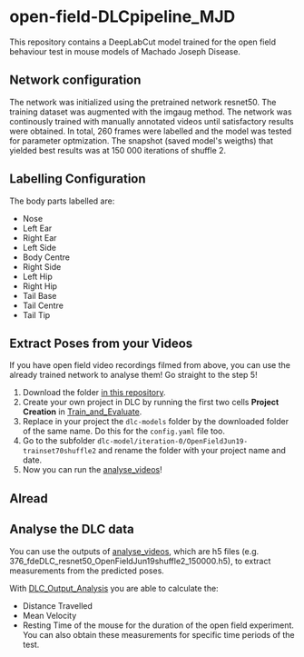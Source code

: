 # open-field-DLCpipeline_MJD
This repository contains a DeepLabCut model trained for the open field behaviour test in mouse models of Machado Joseph Disease. 

## Network configuration
The network was initialized using the pretrained network resnet50. The training dataset was augmented with the imgaug method. The network was continously trained with manually annotated videos until satisfactory results were obtained. In total, 260 frames were labelled and the model was tested for parameter optmization. The snapshot (saved model's weigths) that yielded best results was at 150 000 iterations of shuffle 2.

## Labelling Configuration

The body parts labelled are:
- Nose
- Left Ear
- Right Ear
- Left Side
- Body Centre
- Right Side
- Left Hip
- Right Hip
- Tail Base
- Tail Centre
- Tail Tip

## Extract Poses from your Videos

If you have open field video recordings filmed from above, you can use the already trained network to analyse them! Go straight to the step 5!

1. Download the folder [in this repository](https://github.com/lauraangeja/open-field_DLCpipeline_MJD/tree/main/OpenField-Laura-2023-06-19).
2. Create your own project in DLC by running the first two cells **Project Creation** in [Train_and_Evaluate](https://github.com/lauraangeja/open-field_DLCpipeline_MJD/blob/main/Train_and_Evaluate.ipynb).
3. Replace in your project the `dlc-models` folder by the downloaded folder of the same name. Do this for the `config.yaml` file too.
4. Go to the subfolder `dlc-model/iteration-0/OpenFieldJun19-trainset70shuffle2` and rename the folder with your project name and date.
5. Now you can run the [analyse_videos](https://github.com/lauraangeja/open-field_DLCpipeline_MJD/blob/main/Analise_videos.ipynb)!

## Alread

## Analyse the DLC data

You can use the outputs of [analyse_videos](https://github.com/lauraangeja/open-field_DLCpipeline_MJD/blob/main/Analise_videos.ipynb), which are h5 files (e.g. 376_fdeDLC_resnet50_OpenFieldJun19shuffle2_150000.h5), to extract measurements from the predicted poses. 

With [DLC_Output_Analysis](https://github.com/lauraangeja/open-field_DLCpipeline_MJD/blob/main/DLC_Output_Analysis.ipynb) you are able to calculate the:
- Distance Travelled 
- Mean Velocity
- Resting Time
of the mouse for the duration of the open field experiment. You can also obtain these measurements for specific time periods of the test.
